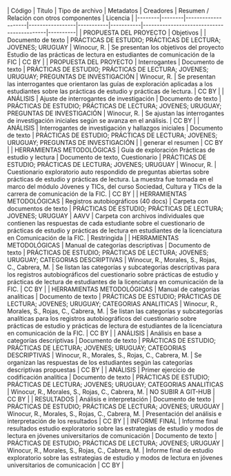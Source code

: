 | Código | Título | Tipo de archivo | Metadatos | Creadores | Resumen / Relación con otros componentes | Licencia |
|--------|--------|--------------------|-----------------|-----------|-----------|-------------------------------------------|----------|
| PROPUESTA DEL PROYECTO | Objetivos | | Documento de texto | PRÁCTICAS DE ESTUDIO; PRÁCTICAS DE LECTURA; JOVENES; URUGUAY | Winocur, R. | Se presentan los objetivos del proyecto Estudio de las prácticas de lectura en estudiantes de comunicación de la FIC | CC BY |
| PROPUESTA DEL PROYECTO | Interrogantes | Documento de texto | PRÁCTICAS DE ESTUDIO; PRÁCTICAS DE LECTURA; JOVENES; URUGUAY; PREGUNTAS DE INVESTIGACIÓN | Winocur, R. | Se presentan las interrogantes que orientaron las guías de exploración aplicadas a los estudiantes sobre las prácticas de estudio y prácticas de lectura. | CC BY |
| ANÁLISIS | Ajuste de interrogantes de investigación | Documento de texto | PRÁCTICAS DE ESTUDIO; PRÁCTICAS DE LECTURA; JOVENES; URUGUAY; PREGUNTAS DE INVESTIGACIÓN | Winocur, R. | Se ajustan las interrogantes de investigación iniciales según se avanza en el análisis. | CC BY |
| ANÁLISIS | Interrogantes de investigación y hallazgos iniciales | Documento de texto | PRÁCTICAS DE ESTUDIO; PRÁCTICAS DE LECTURA; JOVENES; URUGUAY; PREGUNTAS DE INVESTIGACIÓN | | generar el resumen | CC BY |
| HERRAMIENTAS METODOLÓGICAS | Guía de exploración Prácticas de estudio y lectura | Documento de texto, Cuestionario | PRÁCTICAS DE ESTUDIO; PRÁCTICAS DE LECTURA; JOVENES; URUGUAY | Winocur, R. | Cuestionario exploratorio auto respondido de preguntas abiertas sobre prácticas de estudio y prácticas de lectura. La muestra fue tomada en el marco del módulo Jóvenes y TICs, del curso Sociedad, Cultura y TICs de la carrera de comunicación de la FIC. | CC BY |
| HERRAMIENTAS METODOLÓGICAS | Registros autobiográficos (40 docs) | Carpeta con documentos de texto | PRÁCTICAS DE ESTUDIO; PRÁCTICAS DE LECTURA; JOVENES; URUGUAY | AAVV | Carpeta con archivos individuales que contienen las respuestas de cada estudiante sobre el cuestionario de prácticas de estudio y prácticas de lectura en estudiantes de la licenciatura en Comunicación de la FIC. | Restringida |
| HERRAMIENTAS METODOLÓGICAS | Manual de categorías descriptivas | Documento de texto | PRÁCTICAS DE ESTUDIO; PRÁCTICAS DE LECTURA; JOVENES; URUGUAY; CATEGORIAS DESCRIPTIVAS | Winocur, R., Morales, S., Rojas, C., Cabrera, M. | Se listan las categorías y subcategorías descriptivas para los registros autobiográficos del cuestionario sobre prácticas de estudio y prácticas de lectura de estudiantes de la licenciatura en comunicación de la FIC. | CC BY |
| HERRAMIENTAS METODOLÓGICAS | Manual de categorías analíticas | Documento de texto | PRÁCTICAS DE ESTUDIO; PRÁCTICAS DE LECTURA; JOVENES; URUGUAY; CATEGORIAS ANALITICAS | Winocur, R., Morales, S., Rojas, C., Cabrera, M. | Se listan las categorías y subcategorías analíticas para los registros autobiográficos del cuestionario sobre prácticas de estudio y prácticas de lectura de estudiantes de la licenciatura en comunicación de la FIC. | CC BY |
| ANÁLISIS | Análisis en base a categorías descriptivas | Documento de texto | PRÁCTICAS DE ESTUDIO; PRÁCTICAS DE LECTURA; JOVENES; URUGUAY; CATEGORIAS DESCRIPTIVAS | Winocur, R., Morales, S., Rojas, C., Cabrera, M. | Se organizan las respuestas de los estudiantes según las categorías descriptivas propuestas | CC BY |
| ANÁLISIS | Primer ejercicio de codificación analítica | Documento de texto | PRÁCTICAS DE ESTUDIO; PRÁCTICAS DE LECTURA; JOVENES; URUGUAY; CATEGORIAS ANALITICAS | Winocur, R., Morales, S., Rojas, C., Cabrera, M. | NO SUBIR A GIT-HUB | CC BY |
| RESULTADOS | Análisis e interpretación | Documento de texto | PRÁCTICAS DE ESTUDIO; PRÁCTICAS DE LECTURA; JOVENES; URUGUAY | Winocur, R., Morales, S., Rojas, C., Cabrera, M. | Presentación del análisis e interpretación de los resultados | CC BY |
| INFORME FINAL | Informe final resultados estudio exploratorio sobre las estrategias de estudio y modos de lectura en jóvenes universitarios de comunicación | Documento de texto | PRÁCTICAS DE ESTUDIO; PRÁCTICAS DE LECTURA; JOVENES; URUGUAY | Winocur, R., Morales, S., Rojas, C., Cabrera, M. | Informe final de estudio exploratorio sobre las estrategias de estudio y modos de lectura en jóvenes universitarios de comunicación | CC BY |
